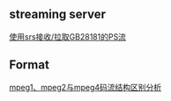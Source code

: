 
## streaming server

[使用srs接收/拉取GB28181的PS流](srs-gb28181-operation.md)

## Format


[mpeg1、mpeg2与mpeg4码流结构区别分析](https://www.cnblogs.com/SoaringLee/p/10532315.html)
